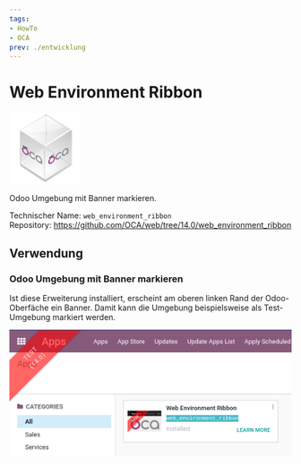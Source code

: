 ```yaml
---
tags:
- HowTo
- OCA
prev: ./entwicklung
---
```

# Web Environment Ribbon
![icon_oca_app](assets/icon_oca_app.png)

Odoo Umgebung mit Banner markieren.

Technischer Name: `web_environment_ribbon`\
Repository: <https://github.com/OCA/web/tree/14.0/web_environment_ribbon>

## Verwendung

### Odoo Umgebung mit Banner markieren

Ist diese Erweiterung installiert, erscheint am oberen linken Rand der Odoo-Oberfäche ein Banner. Damit kann die Umgebung beispielsweise als Test-Umgebung markiert werden.

![](assets/Web%20Environment%20Ribbon.png)